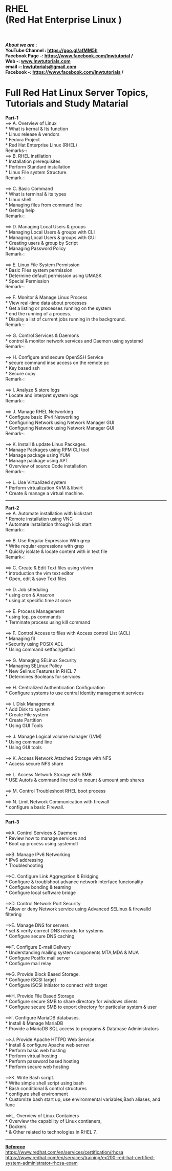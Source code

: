 # RHEL <br> (Red Hat Enterprise Linux )
<br><br>
<strong>
<em> About we are </em>:<br>
YouTube Channel : https://goo.gl/afMM5h <br>
Facebook Page -: https://www.facebook.com/lnwtutorial /<br>
Web   -: www.lnwtutorials.com <br>
email -: lnwtutorials@gmail.com  <br>
Facebook -: https://www.facebook.com/lnwtutorials /<br> 
</strong>

# Full Red Hat Linux Server Topics, Tutorials and Study Matarial
<strong>Part-1</strong>
<br>==> A. Overview of Linux<br>
	* What is kernal & Its function <br>
	* Linux release &  vendors <br>
	* Fedora Project <br>
	* Red Hat Enterprise Linux (RHEL)<br>
 Remarks-:
<br>==> B. RHEL instllation <br>
	* Installation prerequisites <br>
	* Perform Standard installation <br>
	* Linux File system Structure. <br>
Remark-: <br>
<br>==> C. Basic Command <br>
	* What is terminal & its types <br>
	* Linux shell <br>
	* Managing files from command line <br>
	* Getting help <br>
Remark-: <br>
<br>==> D. Managing Local Users & groups<br>
	* Managing Local Users & groups with CLI<br>
	* Managing Local Users & groups with GUI <br>
	* Creating users & group by Script <br>
	* Managing Password Policy <br>
Remark-:<br>
<br>==> E. Linux File System Permission<br>
	* Basic Files system permission <br>
	* Determine default permission using UMASK<br>
	* Special Permission<br>
Remark-:<br>
<br>==> F. Monitor & Manage Linux Process<br>
	* View real-time data about processes<br>
	* Get a listing or processes running on the system<br>
	* end the running of a process.<br>
	* Display a list of current jobs running in the background.<br>
Remark-:<br>
<br>==> G. Control Services & Daemons<br>
	* control & monitor network services and Daemon using systemd<br>
Remark-:<br>
<br>==> H. Configure and secure OpenSSH Service<br>
	* secure command inse access on the remote pc<br>
	* Key based ssh<br>
	* Secure copy<br>
Remark-:<br>
<br>==> I. Analyze & store logs<br>
	* Locate and interpret system logs<br>
Remark-:<br>
<br>==> J. Manage RHEL Networking<br>
	* Configure basic IPv4 Networking<br>
	* Configuring Network using Network Manager GUI<br>
	* Configuring Network using Network Manager GUI<br>
Remark-:<br>
<br>==> K. Install & update Linux Packages.<br>
	* Manage Packages using RPM CLI tool<br>
	* Manage package using YUM<br>
	* Manage package using APT<br>
	* Overview of source Code installation<br>
Remark-:<br>
<br>==> L. Use Virtualized system<br>
	* Perform virtualization KVM & libvirt<br>
	* Create & manage a virtual machine.<br>
  
<hr><strong>Part-2</strong>
  <br>==> A. Automate installation with kickstart<br>
	* Remote installation using VNC<br>
	* Automate installation through kick start<br>
Remark-:<br>
<br>==> B. Use Regular Expression With grep<br>
	* Write reqular expressions with grep<br>
	* Quickly isolate & locate content with in text file<br>
Remark-:<br>
<br>==> C. Create & Edit Text files using vi/vim<br>
	* introduction the vim text editor<br>
	* Open, edit & save Text files<br>
<br>==> D. Job sheduling<br>
	* using cron & Anacron<br>
	* using at specific time at once<br>
<br>==> E. Process Management<br>
	* using top, ps commands<br>
	* Terminate process using kill command<br>
<br>==> F. Control Access to files with Access control List (ACL)<br>
	* Managing fil<br>
	*Security using POSIX ACL<br>
	* Using command setfacl/getfacl<br>
<br>==> G. Managing SELinux Security<br>
	* Managing SELinux Policy<br>
	* New Selinux Features in RHEL 7<br>
	* Determines Booleans for services<br>
<br>==> H. Centralized Authentication Configuration<br>
	* Configure systems to use central identity management services<br>
<br>==> I. Disk Management<br>
	* Add Disk to system<br>
	* Create File system<br>
	* Create Partition<br>
	* Using GUI Tools<br>
<br>==> J. Manage Logical volume manager (LVM)<br>
	* Using command line<br>
	* Using GUI tools<br>
<br>==> K. Access Network Attached Storage with NFS<br>
	* Access secure NFS share<br>
<br>==> L. Access Network Storage with SMB<br>
	* USE Autofs & command line tool to mount & umount smb shares<br>
<br>==> M. Control Troubleshoot RHEL boot process<br>
	* 
<br>==> N. Limit Network Communication with firewall<br>
	* configure a basic Firewall.<br>
  
  <hr> <strong>Part-3</strong><br>
<br>==>A. Control Services & Daemons<br>
	* Review how to manage services and<br>
	* Boot up process using systemctl<br>
<br>==>B. Manage IPv6 Networking<br>
	* IPv6 addressing<br>
	* Troubleshooting<br>
<br>==>C. Configure Link Aggregation & Bridging<br>
	* Configure & troublshoot advance network interface funcionality<br>
	* Configure bonding & teaming<br>
	* Configure local software bridge<br>
<br>==>D. Control Network Port Security<br>
	* Allow or deny Network service using Advanced SELinux & firewalld filtering<br>
<br>==>E. Manage DNS for servers<br>
	* set & verify correct DNS records for systems<br>
	* Configure secure DNS caching<br>
<br>==>F. Configure E-mail Delivery<br>
	* Understanding mailing system components MTA,MDA & MUA<br>
	* Configure Postfix mail server<br>
	* Configure mail relay<br>
<br>==>G. Provide Block Based Storage.<br>
	* Configure iSCSI target<br>
	* Configure iSCSI Initiator to connect with target<br>
<br>==>H. Provide File Based Storage<br>
	* Configure secure SMB to share directory for windows clients<br>
	* Configure secure SMB to export directory for particular system & user<br>
<br>==>I. Configure MariaDB databases.<br>
	* Install & Manage MariaDB<br>
	* Provide a MariaDB SQL access to programs & Database Administrators<br>
<br>==>J. Provide Apache HTTPD Web Service.<br>
	* Install & configure Apache web server<br>
	* Perform basic web hosting<br>
	* Perform virtual hosting<br>
	* Perform password based hosting<br>
	* Perform secure web hosting<br>
<br>==>K. Write Bash script.<br>
	* Write simple shell script using bash<br>
	* Bash conditional & control structures<br>
	* configure shell environment<br>
	* Customize bash start up, use environmental variables,Bash aliases, and func<br>
<br>==>L. Overview of Linux Containers <br>
	* Overview the capability of Linux contianers,<br>
	* Dockers<br>
	* & Other related to technologies in RHEL 7.<br>

---
<strong><u>Referece <br> </u></strong>
https://www.redhat.com/en/services/certification/rhcsa <br>
https://www.redhat.com/en/services/training/ex200-red-hat-certified-system-administrator-rhcsa-exam
